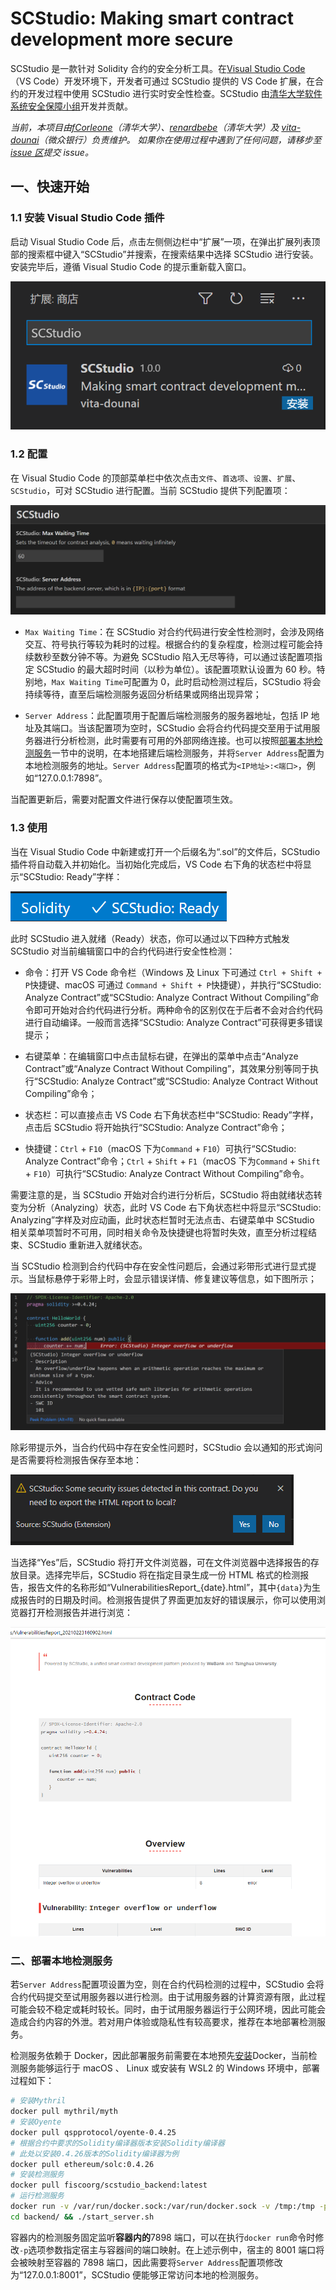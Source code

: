 # SCStudio: Making smart contract development more secure

SCStudio 是一款针对 Solidity 合约的安全分析工具。在[Visual Studio Code](https://code.visualstudio.com/)（VS Code）开发环境下，开发者可通过 SCStudio 提供的 VS Code 扩展，在合约的开发过程中使用 SCStudio 进行实时安全性检查。SCStudio 由[清华大学软件系统安全保障小组](http://www.wingtecher.com/)开发并贡献。

_当前，本项目由[fCorleone](https://github.com/fCorleone)（清华大学）、[renardbebe](https://github.com/renardbebe)（清华大学）及 [vita-dounai](https://github.com/vita-dounai)（微众银行）负责维护。 如果你在使用过程中遇到了任何问题，请移步至[issue 区](https://github.com/FISCO-BCOS/SCStudio/issues)提交 issue。_

## 一、快速开始

### 1.1 安装 Visual Studio Code 插件

启动 Visual Studio Code 后，点击左侧侧边栏中“扩展”一项，在弹出扩展列表顶部的搜索框中键入“SCStudio”并搜索，在搜索结果中选择 SCStudio 进行安装。安装完毕后，遵循 Visual Studio Code 的提示重新载入窗口。

![marketplace](img/marketplace.png)

### 1.2 配置

在 Visual Studio Code 的顶部菜单栏中依次点击`文件`、`首选项`、`设置`、`扩展`、`SCStudio`，可对 SCStudio 进行配置。当前 SCStudio 提供下列配置项：

![Configuration](img/configuration.png)

-   `Max Waiting Time`：在 SCStudio 对合约代码进行安全性检测时，会涉及网络交互、符号执行等较为耗时的过程。根据合约的复杂程度，检测过程可能会持续数秒至数分钟不等。为避免 SCStudio 陷入无尽等待，可以通过该配置项指定 SCStudio 的最大超时时间（以秒为单位）。该配置项默认设置为 60 秒。特别地，`Max Waiting Time`可配置为 0，此时启动检测过程后，SCStudio 将会持续等待，直至后端检测服务返回分析结果或网络出现异常；

-   `Server Address`：此配置项用于配置后端检测服务的服务器地址，包括 IP 地址及其端口。当该配置项为空时，SCStudio 会将合约代码提交至用于试用服务器进行分析检测，此时需要有可用的外部网络连接。也可以按照[部署本地检测服务](#二部署本地检测服务)一节中的说明，在本地搭建后端检测服务，并将`Server Address`配置为本地检测服务的地址。`Server Address`配置项的格式为`<IP地址>:<端口>`，例如“127.0.0.1:7898”。

当配置更新后，需要对配置文件进行保存以使配置项生效。

### 1.3 使用

当在 Visual Studio Code 中新建或打开一个后缀名为“.sol”的文件后，SCStudio 插件将自动载入并初始化。当初始化完成后，VS Code 右下角的状态栏中将显示“SCStudio: Ready”字样：

![Status](img/init.png)

此时 SCStudio 进入就绪（Ready）状态，你可以通过以下四种方式触发 SCStudio 对当前编辑窗口中的合约代码进行安全性检测：

-   命令：打开 VS Code 命令栏（Windows 及 Linux 下可通过 `Ctrl + Shift + P`快捷键、macOS 可通过 `Command + Shift + P`快捷键），并执行“SCStudio: Analyze Contract”或“SCStudio: Analyze Contract Without Compiling”命令即可开始对合约代码进行分析。两种命令的区别仅在于后者不会对合约代码进行自动编译。一般而言选择“SCStudio: Analyze Contract”可获得更多错误提示；

-   右键菜单：在编辑窗口中点击鼠标右键，在弹出的菜单中点击“Analyze Contract”或“Analyze Contract Without Compiling”，其效果分别等同于执行“SCStudio: Analyze Contract”或“SCStudio: Analyze Contract Without Compiling”命令；

-   状态栏：可以直接点击 VS Code 右下角状态栏中“SCStudio: Ready”字样，点击后 SCStudio 将开始执行“SCStudio: Analyze Contract”命令；

-   快捷键：`Ctrl` + `F10`（macOS 下为`Command` + `F10`）可执行“SCStudio: Analyze Contract”命令；`Ctrl` + `Shift` + `F1`（macOS 下为`Command` + `Shift` + `F10`）可执行“SCStudio: Analyze Contract Without Compiling”命令。

需要注意的是，当 SCStudio 开始对合约进行分析后，SCStudio 将由就绪状态转变为分析（Analyzing）状态，此时 VS Code 右下角状态栏中将显示“SCStudio: Analyzing”字样及对应动画，此时状态栏暂时无法点击、右键菜单中 SCStudio 相关菜单项暂时不可用，同时相关命令及快捷键也将暂时失效，直至分析过程结束、SCStudio 重新进入就绪状态。

当 SCStudio 检测到合约代码中存在安全性问题后，会通过彩带形式进行显式提示。当鼠标悬停于彩带上时，会显示错误详情、修复建议等信息，如下图所示；

![Hint](img/hint.png)

除彩带提示外，当合约代码中存在安全性问题时，SCStudio 会以通知的形式询问是否需要将检测报告保存至本地：

![Store](img/store.png)

当选择“Yes”后，SCStudio 将打开文件浏览器，可在文件浏览器中选择报告的存放目录。选择完毕后，SCStudio 将在指定目录生成一份 HTML 格式的检测报告，报告文件的名称形如“VulnerabilitiesReport\_{date}.html”，其中`{data}`为生成报告时的日期及时间。检测报告提供了界面更加友好的错误展示，你可以使用浏览器打开检测报告并进行浏览：

![Report](img/report.png)

### 二、部署本地检测服务

若`Server Address`配置项设置为空，则在合约代码检测的过程中，SCStudio 会将合约代码提交至试用服务器以进行检测。由于试用服务器的计算资源有限，此过程可能会较不稳定或耗时较长。同时，由于试用服务器运行于公网环境，因此可能会造成合约内容的外泄。若对用户体验或隐私性有较高要求，推荐在本地部署检测服务。

检测服务依赖于 Docker，因此部署服务前需要在本地预先[安装](https://www.docker.com/get-started)Docker，当前检测服务能够运行于 macOS 、 Linux 或安装有 WSL2 的 Windows 环境中，部署过程如下：

```bash
# 安装Mythril
docker pull mythril/myth
# 安装Oyente
docker pull qspprotocol/oyente-0.4.25
# 根据合约中要求的Solidity编译器版本安装Solidity编译器
# 此处以安装0.4.26版本的Solidity编译器为例
docker pull ethereum/solc:0.4.26
# 安装检测服务
docker pull fiscoorg/scstudio_backend:latest
# 运行检测服务
docker run -v /var/run/docker.sock:/var/run/docker.sock -v /tmp:/tmp -p 8001:7898 -it --rm fiscoorg/scstudio_backend:latest
cd backend/ && ./start_server.sh
```

容器内的检测服务固定监听**容器内的**7898 端口，可以在执行`docker run`命令时修改`-p`选项参数指定宿主与容器间的端口映射。在上述示例中，宿主的 8001 端口将会被映射至容器的 7898 端口，因此需要将`Server Address`配置项修改为“127.0.0.1:8001”，SCStudio 便能够正常访问本地的检测服务。
